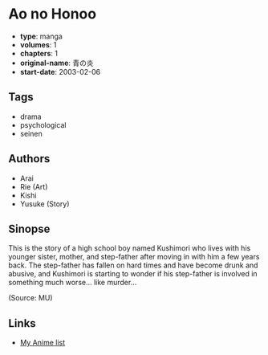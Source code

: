 # Ao no Honoo

-   **type**: manga
-   **volumes**: 1
-   **chapters**: 1
-   **original-name**: 青の炎
-   **start-date**: 2003-02-06

## Tags

-   drama
-   psychological
-   seinen

## Authors

-   Arai
-   Rie (Art)
-   Kishi
-   Yusuke (Story)

## Sinopse

This is the story of a high school boy named Kushimori who lives with his younger sister, mother, and step-father after moving in with him a few years back. The step-father has fallen on hard times and have become drunk and abusive, and Kushimori is starting to wonder if his step-father is involved in something much worse... like murder...

(Source: MU)

## Links

-   [My Anime list](https://myanimelist.net/manga/48485/Ao_no_Honoo)

